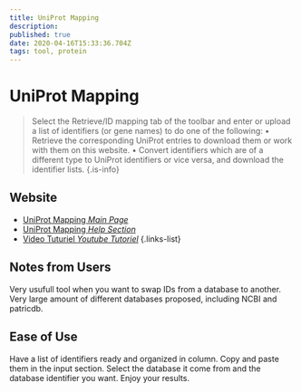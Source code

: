 ```yaml
---
title: UniProt Mapping
description: 
published: true
date: 2020-04-16T15:33:36.704Z
tags: tool, protein
---
```


# UniProt Mapping
>Select the Retrieve/ID mapping tab of the toolbar and enter or upload a list of identifiers (or gene names) to do one of the following:
&NewLine;
• Retrieve the corresponding UniProt entries to download them or work with them on this website.
• Convert identifiers which are of a different type to UniProt identifiers or vice versa, and download the identifier lists.
{.is-info}

## Website

- [UniProt Mapping *Main Page*](https://www.uniprot.org/uploadlists/)
- [UniProt Mapping *Help Section*](https://www.uniprot.org/help/uploadlists)
- [Video Tuturiel *Youtube Tutoriel*](https://www.youtube.com/watch?v=kLdgjqWoMZc)
{.links-list}

## Notes from Users
Very usufull tool when you want to swap IDs from a database to another. Very large amount of different databases proposed, including NCBI and patricdb.

## Ease of Use
Have a list of identifiers ready and organized in column. Copy and paste them in the input section. Select the database it come from and the database identifier you want. Enjoy your results.
